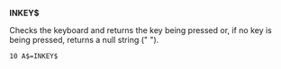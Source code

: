 **INKEY$**

Checks the keyboard and returns the key being pressed or, if no key is being pressed, returns a null string (" ").

```ecb2
10 A$=INKEY$
```
